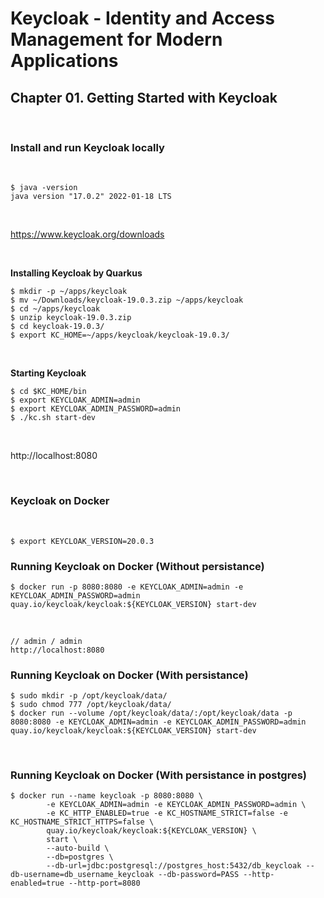# Keycloak - Identity and Access Management for Modern Applications

## Chapter 01. Getting Started with Keycloak

<br/>

### Install and run Keycloak locally

<br/>

```
$ java -version
java version "17.0.2" 2022-01-18 LTS
```

<br/>

https://www.keycloak.org/downloads

<br/>

**Installing Keycloak by Quarkus**

```
$ mkdir -p ~/apps/keycloak
$ mv ~/Downloads/keycloak-19.0.3.zip ~/apps/keycloak
$ cd ~/apps/keycloak
$ unzip keycloak-19.0.3.zip
$ cd keycloak-19.0.3/
$ export KC_HOME=~/apps/keycloak/keycloak-19.0.3/
```

<br/>

**Starting Keycloak**

```
$ cd $KC_HOME/bin
$ export KEYCLOAK_ADMIN=admin
$ export KEYCLOAK_ADMIN_PASSWORD=admin
$ ./kc.sh start-dev
```

<br/>

http://localhost:8080

<br/>


### Keycloak on Docker

<br/>

```
$ export KEYCLOAK_VERSION=20.0.3
```


### Running Keycloak on Docker (Without persistance)

```
$ docker run -p 8080:8080 -e KEYCLOAK_ADMIN=admin -e KEYCLOAK_ADMIN_PASSWORD=admin quay.io/keycloak/keycloak:${KEYCLOAK_VERSION} start-dev
```

<br/>

```
// admin / admin
http://localhost:8080
```

### Running Keycloak on Docker (With persistance)

```
$ sudo mkdir -p /opt/keycloak/data/
$ sudo chmod 777 /opt/keycloak/data/
$ docker run --volume /opt/keycloak/data/:/opt/keycloak/data -p 8080:8080 -e KEYCLOAK_ADMIN=admin -e KEYCLOAK_ADMIN_PASSWORD=admin quay.io/keycloak/keycloak:${KEYCLOAK_VERSION} start-dev
```

<br/>

### Running Keycloak on Docker (With persistance in postgres)

```
$ docker run --name keycloak -p 8080:8080 \
        -e KEYCLOAK_ADMIN=admin -e KEYCLOAK_ADMIN_PASSWORD=admin \
        -e KC_HTTP_ENABLED=true -e KC_HOSTNAME_STRICT=false -e KC_HOSTNAME_STRICT_HTTPS=false \
        quay.io/keycloak/keycloak:${KEYCLOAK_VERSION} \
        start \
        --auto-build \
        --db=postgres \
        --db-url=jdbc:postgresql://postgres_host:5432/db_keycloak --db-username=db_username_keycloak --db-password=PASS --http-enabled=true --http-port=8080
```
